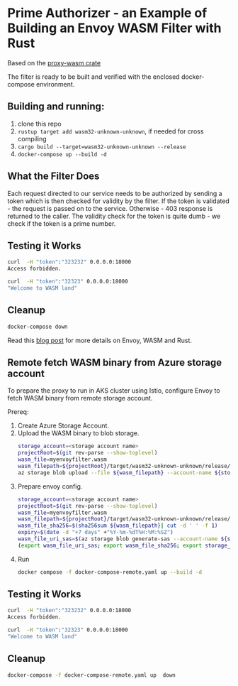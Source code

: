 # Prime Authorizer - an Example of Building an Envoy WASM Filter with Rust

Based on the [proxy-wasm crate](https://crates.io/crates/proxy-wasm/0.1.0)

The filter is ready to be built and verified with the enclosed docker-compose environment.

## Building and running:

1. clone this repo
2. `rustup target add wasm32-unknown-unknown`, if needed for cross compiling
3. `cargo build --target=wasm32-unknown-unknown --release`
4. `docker-compose up --build -d`

## What the Filter Does
Each request directed to our service needs to be authorized by sending a token which is then checked for validity by the filter. If the token is validated - the request is passed on to the service. Otherwise - 403 response is returned to the caller. 
The validity check for the token is quite dumb - we check if the token is a prime number.

## Testing it Works
```bash
curl  -H "token":"323232" 0.0.0.0:18000
Access forbidden.

curl  -H "token":"32323" 0.0.0.0:18000
"Welcome to WASM land"
```
## Cleanup
```bash
docker-compose down
```

Read this [blog post](https://antweiss.com/blog/extending-envoy-with-wasm-and-rust/) for more details on Envoy, WASM and Rust.

## Remote fetch WASM binary from Azure storage account
To prepare the proxy to run in AKS cluster using Istio, configure Envoy to fetch WASM binary from remote storage account.

Prereq:
1. Create Azure Storage Account.
1. Upload the WASM binary to blob storage.
   ```bash
   storage_account=<storage account name>
   projectRoot=$(git rev-parse --show-toplevel)
   wasm_file=myenvoyfilter.wasm
   wasm_filepath=${projectRoot}/target/wasm32-unknown-unknown/release/${wasm_file}
   az storage blob upload --file ${wasm_filepath} --account-name ${storage_account} --container-name wasm --name  ${wasm_file} --auth-mode login --overwrite
   ```
1. Prepare envoy config.
   ```bash
   storage_account=<storage account name>
   projectRoot=$(git rev-parse --show-toplevel)
   wasm_file=myenvoyfilter.wasm
   wasm_filepath=${projectRoot}/target/wasm32-unknown-unknown/release/${wasm_file}
   wasm_file_sha256=$(sha256sum ${wasm_filepath}| cut -d ' ' -f 1)
   expiry=$(date -d "+7 days" +"%Y-%m-%dT%H:%M:%SZ")
   wasm_file_uri_sas=$(az storage blob generate-sas --account-name ${storage_account} --container-name wasm  --name ${wasm_file} --permissions r --expiry $expiry --auth-mode login --as-user --full-uri --output tsv)
   (export wasm_file_uri_sas; export wasm_file_sha256; export storage_account;  envsubst < envoy/envoy-remote.yaml.template > envoy/envoy-remote.yaml)
   ```
1. Run
   ```bash
   docker compose -f docker-compose-remote.yaml up --build -d
   ```
## Testing it Works
```bash
curl  -H "token":"323232" 0.0.0.0:18000
Access forbidden.

curl  -H "token":"32323" 0.0.0.0:18000
"Welcome to WASM land"
```
## Cleanup
```bash
docker-compose -f docker-compose-remote.yaml up  down
```

